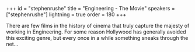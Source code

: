 +++
id = "stephenrushe"
title = "Engineering - The Movie"
speakers = ["stephenrushe"]
lightning = true
order = 180
+++

There are few films in the history of cinema that truly capture the majesty of working in Engineering. For some reason Hollywood has generally avoided this exciting genre, but every once in a while something sneaks through the net...